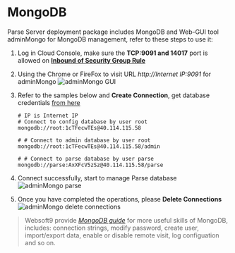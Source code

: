 # MongoDB

Parse Server deployment package includes MongoDB and Web-GUI tool adminMongo for MongoDB management, refer to these steps to use it:

1. Log in Cloud Console, make sure the **TCP:9091 and 14017** port is allowed on **[Inbound of Security Group Rule](https://support.websoft9.com/docs/faq/tech-instance.html)**
2. Using the Chrome or FireFox to visit URL *http://Internet IP:9091* for adminMongo
  ![adminMongo GUI](https://libs.websoft9.com/Websoft9/DocsPicture/en/mongodb/adminmongo/adminmogo-sconnect-websoft9.png)
3. Refer to the samples below and **Create Connection**, get database credentials [from here](/stack-accounts.md)
   ```
   # IP is Internet IP
   # Connect to config database by user root
   mongodb://root:1cTFecwTEs@40.114.115.58

   # # Connect to admin database by user root
   mongodb://root:1cTFecwTEs@40.114.115.58/admin

   # # Connect to parse database by user parse
   mongodb://parse:AxXFcV5zSz@40.114.115.58/parse
   ```
4. Connect successfully, start to manage Parse database
  ![adminMongo parse](https://libs.websoft9.com/Websoft9/DocsPicture/en/mongodb/adminmongo/adminmogo-parse-websoft9.png)

5. Once you have completed the operations, please **Delete Connections**
  ![adminMongo delete connections](https://libs.websoft9.com/Websoft9/DocsPicture/en/mongodb/adminmongo/adminmogo-delconnect-websoft9.png)

> Websoft9 provide *[MongoDB guide](https://support.websoft9.com/docs/mongodb/admin-adminmongo.html)* for more useful skills of MongoDB, includes: connection strings, modify password, create user, import/export data, enable or disable remote visit, log configuation and so on.
